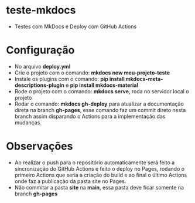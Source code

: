 # teste-mkdocs

* Testes com MkDocs e Deploy com GitHub Actions

# Configuração

* No arquivo **deploy.yml** 
* Crie o projeto com o comando: **mkdocs new meu-projeto-teste**
* Instale os plugins com o comando: **pip install mkdocs-meta-descriptions-plugin** e **pip install mkdocs-material**
* Rode o projeto com o comando: **mkdocs serve**, roda no servidor local o projeto
* Rodar o comando: **mkdocs gh-deploy** para atualizar a documentação direta na branch **gh-pages**, esse comando faz um commit direto nesta branch assim disparando o Actions para a implementação das mudanças.

# Observações

* Ao realizar o push para o repositório automaticamente será feito a sincronização do GitHub Actions e feito o deploy no Pages, rodando o primeiro Actions que seria a criação do build e ao final o último Actions onde faz a publicação da pasta site no Pages.
* Não commitar a pasta **site** na **main**, essa pasta deve ficar somente na branch **gh-pages**